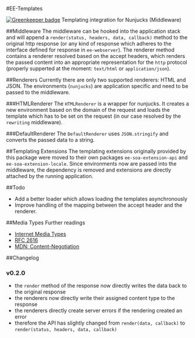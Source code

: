 #EE-Templates

[![Greenkeeper badge](https://badges.greenkeeper.io/eventEmitter/ee-templates.svg)](https://greenkeeper.io/)
Templating integration for Nunjucks (Middleware)

##Middleware
The middleware can be hooked into the application stack and will append a `render(status, headers, data, callback)` method
to the original http response (or any kind of response which adheres to the interface defined for response in `ee-webserver`).
The renderer method contains a renderer resolved based on the accept headers, which renders the passed content into an
appropriate representation for the `http` protocol (properly supperted at the moment: `text/html` or `application/json`).

##Renderers
Currently there are only two supported renderers: HTML and JSON. The environments (`nunjucks`) are application specific
and need to be passed to the middleware.

###HTMLRenderer
The `HTMLRenderer` is a wrapper for nunjucks. It creates a new environment based on the domain of the request and loads
the template which has to be set on the request (in our case resolved by the `rewriting` middleware).

###DefaultRenderer
The `DefaultRenderer` uses `JSON.stringify` and converts the passed data to a string.

##Templating Extensions
The templating extensions originally provided by this package were moved to their own packages `ee-soa-extension-api` and
`ee-soa-extension-locale`. Since environments now are passed into the middleware, the dependency is removed and extensions
are directly attached by the running application.

##Todo

  - Add a better loader which allows loading the templates asynchronously
  - Improve handling of the mapping between the accept header and the renderer.

##Media Types
Further readings

  - [Internet Media Types](http://en.wikipedia.org/wiki/Internet_media_type)
  - [RFC 2616](http://tools.ietf.org/html/rfc2616#page-100)
  - [MDN: Content-Negotiation](https://developer.mozilla.org/en-US/docs/Web/HTTP/Content_negotiation)

##Changelog

### v0.2.0

 - the `render` method of the response now directly writes the data back to the original response
 - the renderers now directly write their assigned content type to the response
 - the renderers directly create server errors if the rendering created an error
 - therefore the API has slightly changed from `render(data, callback)` to `render(status, headers, data, callback)`